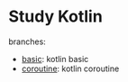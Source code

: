# Study Kotlin

branches:
* [basic](https://github.com/canney-chen/study-kotlin/tree/basic): kotlin basic
* [coroutine](https://github.com/canney-chen/study-kotlin/tree/coroutine): kotlin coroutine